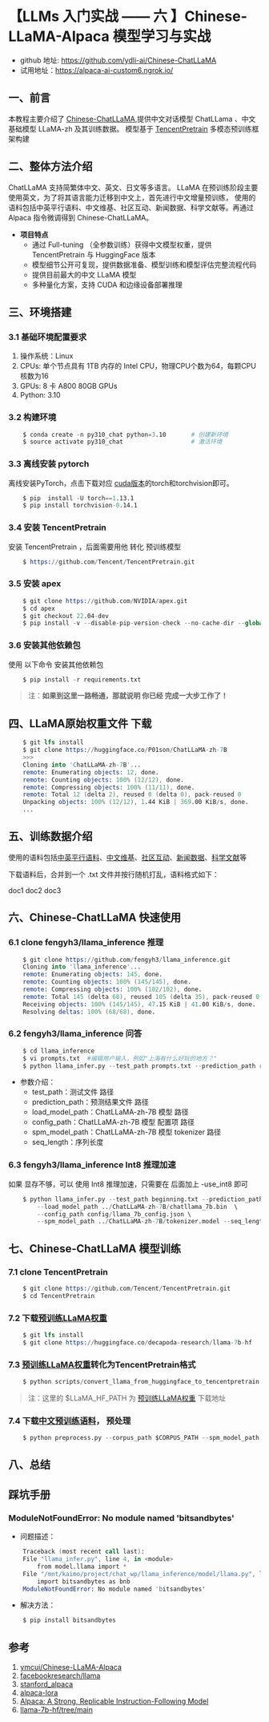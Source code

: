 # 【LLMs 入门实战 —— 六 】Chinese-LLaMA-Alpaca 模型学习与实战

- github 地址: https://github.com/ydli-ai/Chinese-ChatLLaMA
- 试用地址：https://alpaca-ai-custom6.ngrok.io/

## 一、前言

本教程主要介绍了 [Chinese-ChatLLaMA](https://github.com/ydli-ai/Chinese-ChatLLaMA),提供中文对话模型 ChatLLama 、中文基础模型 LLaMA-zh 及其训练数据。 模型基于 [TencentPretrain](https://github.com/Tencent/TencentPretrain) 多模态预训练框架构建

## 二、整体方法介绍

ChatLLaMA 支持简繁体中文、英文、日文等多语言。 LLaMA 在预训练阶段主要使用英文，为了将其语言能力迁移到中文上，首先进行中文增量预训练， 使用的语料包括中英平行语料、中文维基、社区互动、新闻数据、科学文献等。再通过 Alpaca 指令微调得到 Chinese-ChatLLaMA。

- **项目特点**
  - 通过 Full-tuning （全参数训练）获得中文模型权重，提供 TencentPretrain 与 HuggingFace 版本
  - 模型细节公开可复现，提供数据准备、模型训练和模型评估完整流程代码
  - 提供目前最大的中文 LLaMA 模型
  - 多种量化方案，支持 CUDA 和边缘设备部署推理

## 三、环境搭建

### 3.1 基础环境配置要求

1. 操作系统：Linux
2. CPUs: 单个节点具有 1TB 内存的 Intel CPU，物理CPU个数为64，每颗CPU核数为16
3. GPUs: 8 卡 A800 80GB GPUs
4. Python: 3.10 

### 3.2 构建环境

```s
    $ conda create -n py310_chat python=3.10       # 创建新环境
    $ source activate py310_chat                   # 激活环境
```

### 3.3 离线安装 pytorch

离线安装PyTorch，点击下载对应 [cuda版本](https://download.pytorch.org/whl/torch_stable.html)的torch和torchvision即可。

```s
    $ pip  install -U torch==1.13.1
    $ pip install torchvision-0.14.1
```

### 3.4 安装 TencentPretrain

安装 TencentPretrain ，后面需要用他 转化 预训练模型 

```s
    $ https://github.com/Tencent/TencentPretrain.git
```

### 3.5 安装 apex

```s
    $ git clone https://github.com/NVIDIA/apex.git
    $ cd apex
    $ git checkout 22.04-dev
    $ pip install -v --disable-pip-version-check --no-cache-dir --global-option="--cpp_ext" --global-option="--cuda_ext" ./
```

### 3.6 安装其他依赖包

使用 以下命令 安装其他依赖包

```s
    $ pip install -r requirements.txt
```

> 注：**如果到这里一路畅通，那就说明 你已经 完成一大步工作了！**

## 四、LLaMA原始权重文件 下载

```s
    $ git lfs install
    $ git clone https://huggingface.co/P01son/ChatLLaMA-zh-7B
    >>>
    Cloning into 'ChatLLaMA-zh-7B'...
    remote: Enumerating objects: 12, done.
    remote: Counting objects: 100% (12/12), done.
    remote: Compressing objects: 100% (11/11), done.
    remote: Total 12 (delta 2), reused 0 (delta 0), pack-reused 0
    Unpacking objects: 100% (12/12), 1.44 KiB | 369.00 KiB/s, done.
    ...
```

## 五、训练数据介绍

使用的语料包括[中英平行语料](https://statmt.org/wmt18/translation-task.html#download)、[中文维基](https://github.com/CLUEbenchmark/CLUECorpus2020)、[社区互动](https://github.com/CLUEbenchmark/CLUECorpus2020)、[新闻数据](https://github.com/CLUEbenchmark/CLUECorpus2020)、[科学文献](https://github.com/ydli-ai/CSL)等

下载语料后，合并到一个 .txt 文件并按行随机打乱，语料格式如下：

doc1
doc2
doc3

## 六、Chinese-ChatLLaMA 快速使用

### 6.1 clone fengyh3/llama_inference 推理

```s
    $ git clone https://github.com/fengyh3/llama_inference.git
    Cloning into 'llama_inference'...
    remote: Enumerating objects: 145, done.
    remote: Counting objects: 100% (145/145), done.
    remote: Compressing objects: 100% (102/102), done.
    remote: Total 145 (delta 68), reused 105 (delta 35), pack-reused 0
    Receiving objects: 100% (145/145), 47.15 KiB | 41.00 KiB/s, done.
    Resolving deltas: 100% (68/68), done.
```

### 6.2 fengyh3/llama_inference 问答

```s
    $ cd llama_inference 
    $ vi prompts.txt  #编辑用户输入，例如"上海有什么好玩的地方？"
    $ python llama_infer.py --test_path prompts.txt --prediction_path result.txt  --load_model_path /mnt/kaimo/data/chat/ChatLLaMA-zh-7B/chatllama_7b.bin   --config_path config/llama_7b_config.json  --spm_model_path /mnt/kaimo/data/chat/ChatLLaMA-zh-7B/tokenizer.model --seq_length 512
```

- 参数介绍：
  - test_path：测试文件 路径
  - prediction_path：预测结果文件 路径
  - load_model_path：ChatLLaMA-zh-7B 模型 路径
  - config_path：ChatLLaMA-zh-7B 模型 配置项 路径
  - spm_model_path：ChatLLaMA-zh-7B 模型 tokenizer 路径
  - seq_length：序列长度

### 6.3 fengyh3/llama_inference Int8 推理加速

如果 显存不够，可以 使用  Int8 推理加速，只需要在 后面加上 -use_int8  即可

```s
    $ python llama_infer.py --test_path beginning.txt --prediction_path result.txt  \
        --load_model_path ../ChatLLaMA-zh-7B/chatllama_7b.bin  \
        --config_path config/llama_7b_config.json \
        --spm_model_path ../ChatLLaMA-zh-7B/tokenizer.model --seq_length 512 --use_int8 
```

## 七、Chinese-ChatLLaMA 模型训练

### 7.1 clone TencentPretrain 

```s
    $ git clone https://github.com/Tencent/TencentPretrain.git
    $ cd TencentPretrain
```

### 7.2 下载[预训练LLaMA权重](https://huggingface.co/decapoda-research/llama-7b-hf)

```s
    $ git lfs install
    $ git clone https://huggingface.co/decapoda-research/llama-7b-hf
```

### 7.3 [预训练LLaMA权重](https://huggingface.co/decapoda-research/llama-7b-hf)转化为TencentPretrain格式

```s
    $ python scripts/convert_llama_from_huggingface_to_tencentpretrain.py --input_model_path $LLaMA_HF_PATH --output_model_path  models/llama-7b.bin --type 7B
```

> 注：这里的 $LLaMA_HF_PATH 为 [预训练LLaMA权重](https://huggingface.co/decapoda-research/llama-7b-hf) 下载地址

### 7.4 下载[中文预训练语料](https://github.com/ydli-ai/Chinese-ChatLLaMA/blob/main/corpus/README.md)， 预处理

```s
    $ python preprocess.py --corpus_path $CORPUS_PATH --spm_model_path $LLaMA_PATH/tokenizer.model  --dataset_path $OUTPUT_DATASET_PATH --data_processor lm --seq_length 512
```

## 八、总结


## 踩坑手册

### ModuleNotFoundError: No module named 'bitsandbytes'

- 问题描述：

```s
    Traceback (most recent call last):
    File "llama_infer.py", line 4, in <module>
        from model.llama import *
    File "/mnt/kaimo/project/chat_wp/llama_inference/model/llama.py", line 6, in <module>
        import bitsandbytes as bnb
    ModuleNotFoundError: No module named 'bitsandbytes'
```

- 解决方法：

```s
    $ pip install bitsandbytes
```

## 参考

1. [ymcui/Chinese-LLaMA-Alpaca](https://github.com/ymcui/Chinese-LLaMA-Alpaca)
2. [facebookresearch/llama](https://github.com/facebookresearch/llama)
3. [stanford_alpaca](https://github.com/tatsu-lab/stanford_alpaca)
4. [alpaca-lora](https://github.com/tloen/alpaca-lora)
5. [Alpaca: A Strong, Replicable Instruction-Following Model](https://crfm.stanford.edu/2023/03/13/alpaca.html)
6.  [llama-7b-hf/tree/main](https://huggingface.co/decapoda-research/llama-7b-hf/tree/main)
